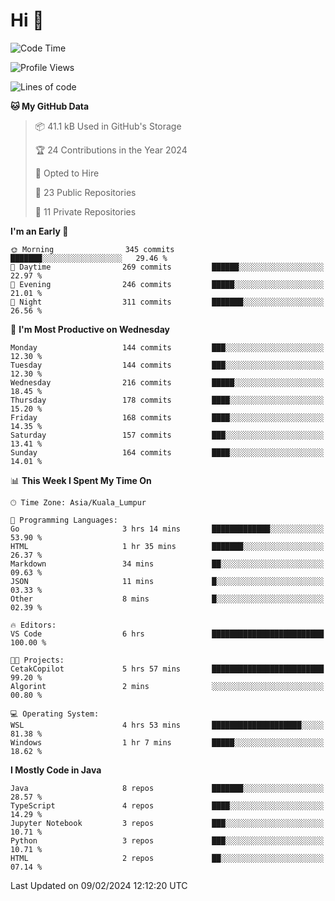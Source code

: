 <h1>Hi 👋</h1>

<!--START_SECTION:waka-->
![Code Time](http://img.shields.io/badge/Code%20Time-476%20hrs%203%20mins-blue)

![Profile Views](http://img.shields.io/badge/Profile%20Views-0-blue)

![Lines of code](https://img.shields.io/badge/From%20Hello%20World%20I%27ve%20Written-1.2%20million%20lines%20of%20code-blue)

**🐱 My GitHub Data** 

> 📦 41.1 kB Used in GitHub's Storage 
 > 
> 🏆 24 Contributions in the Year 2024
 > 
> 💼 Opted to Hire
 > 
> 📜 23 Public Repositories 
 > 
> 🔑 11 Private Repositories 
 > 
**I'm an Early 🐤** 

```text
🌞 Morning                345 commits         ███████░░░░░░░░░░░░░░░░░░   29.46 % 
🌆 Daytime                269 commits         ██████░░░░░░░░░░░░░░░░░░░   22.97 % 
🌃 Evening                246 commits         █████░░░░░░░░░░░░░░░░░░░░   21.01 % 
🌙 Night                  311 commits         ███████░░░░░░░░░░░░░░░░░░   26.56 % 
```
📅 **I'm Most Productive on Wednesday** 

```text
Monday                   144 commits         ███░░░░░░░░░░░░░░░░░░░░░░   12.30 % 
Tuesday                  144 commits         ███░░░░░░░░░░░░░░░░░░░░░░   12.30 % 
Wednesday                216 commits         █████░░░░░░░░░░░░░░░░░░░░   18.45 % 
Thursday                 178 commits         ████░░░░░░░░░░░░░░░░░░░░░   15.20 % 
Friday                   168 commits         ████░░░░░░░░░░░░░░░░░░░░░   14.35 % 
Saturday                 157 commits         ███░░░░░░░░░░░░░░░░░░░░░░   13.41 % 
Sunday                   164 commits         ████░░░░░░░░░░░░░░░░░░░░░   14.01 % 
```


📊 **This Week I Spent My Time On** 

```text
🕑︎ Time Zone: Asia/Kuala_Lumpur

💬 Programming Languages: 
Go                       3 hrs 14 mins       █████████████░░░░░░░░░░░░   53.90 % 
HTML                     1 hr 35 mins        ███████░░░░░░░░░░░░░░░░░░   26.37 % 
Markdown                 34 mins             ██░░░░░░░░░░░░░░░░░░░░░░░   09.63 % 
JSON                     11 mins             █░░░░░░░░░░░░░░░░░░░░░░░░   03.33 % 
Other                    8 mins              █░░░░░░░░░░░░░░░░░░░░░░░░   02.39 % 

🔥 Editors: 
VS Code                  6 hrs               █████████████████████████   100.00 % 

🐱‍💻 Projects: 
CetakCopilot             5 hrs 57 mins       █████████████████████████   99.20 % 
Algorint                 2 mins              ░░░░░░░░░░░░░░░░░░░░░░░░░   00.80 % 

💻 Operating System: 
WSL                      4 hrs 53 mins       ████████████████████░░░░░   81.38 % 
Windows                  1 hr 7 mins         █████░░░░░░░░░░░░░░░░░░░░   18.62 % 
```

**I Mostly Code in Java** 

```text
Java                     8 repos             ███████░░░░░░░░░░░░░░░░░░   28.57 % 
TypeScript               4 repos             ████░░░░░░░░░░░░░░░░░░░░░   14.29 % 
Jupyter Notebook         3 repos             ███░░░░░░░░░░░░░░░░░░░░░░   10.71 % 
Python                   3 repos             ███░░░░░░░░░░░░░░░░░░░░░░   10.71 % 
HTML                     2 repos             ██░░░░░░░░░░░░░░░░░░░░░░░   07.14 % 
```




 Last Updated on 09/02/2024 12:12:20 UTC
<!--END_SECTION:waka-->
